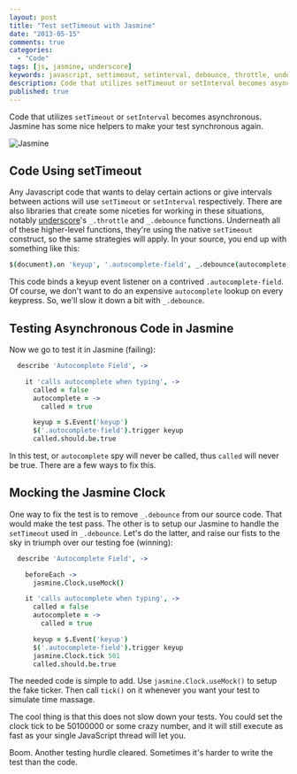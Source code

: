 ```yaml
---
layout: post
title: "Test setTimeout with Jasmine"
date: "2013-05-15"
comments: true
categories:
  - "Code"
tags: [js, jasmine, underscore]
keywords: javascript, settimeout, setinterval, debounce, throttle, underscore, test, jasmine, mock, clock
description: Code that utilizes setTimeout or setInterval becomes asynchronous.  Jasmine has some nice helpers to make your test synchronous again.
published: true
---
```


Code that utilizes `setTimeout` or `setInterval` becomes asynchronous.  Jasmine has some nice helpers to make your test synchronous again.

![Jasmine](http://i.imgur.com/Ks3wt01.jpg)

<!--more-->

## Code Using setTimeout

Any Javascript code that wants to delay certain actions or give intervals between actions will use `setTimeout` or `setInterval` respectively.  There are also libraries that create some niceties for working in these situations, notably [underscore](http://underscorejs.org)'s `_.throttle` and `_.debounce` functions.  Underneath all of these higher-level functions, they're using the native `setTimeout` construct, so the same strategies will apply.  In your source, you end up with something like this:

```coffeescript
$(document).on 'keyup', '.autocomplete-field', _.debounce(autocomplete, 500)
```

This code binds a keyup event listener on a contrived `.autocomplete-field`.  Of course, we don't want to do an expensive `autocomplete` lookup on every keypress.  So, we'll slow it down a bit with `_.debounce`.

## Testing Asynchronous Code in Jasmine

Now we go to test it in Jasmine (failing):

```coffeescript
  describe 'Autocomplete Field', ->

    it 'calls autocomplete when typing', ->
      called = false
      autocomplete = ->
        called = true

      keyup = $.Event('keyup')
      $('.autocomplete-field').trigger keyup
      called.should.be.true
```

In this test, or `autocomplete` spy will never be called, thus `called` will never be true.  There are a few ways to fix this.

## Mocking the Jasmine Clock

One way to fix the test is to remove `_.debounce` from our source code.  That would make the test pass.  The other is to setup our Jasmine to handle the `setTimeout` used in `_.debounce`.  Let's do the latter, and raise our fists to the sky in triumph over our testing foe (winning):

```coffeescript
  describe 'Autocomplete Field', ->

    beforeEach ->
      jasmine.Clock.useMock()

    it 'calls autocomplete when typing', ->
      called = false
      autocomplete = ->
        called = true

      keyup = $.Event('keyup')
      $('.autocomplete-field').trigger keyup
      jasmine.Clock.tick 501
      called.should.be.true
```

The needed code is simple to add.  Use `jasmine.Clock.useMock()` to setup the fake ticker.  Then call `tick()` on it whenever you want your test to simulate time massage.

The cool thing is that this does not slow down your tests.  You could set the clock tick to be 50100000 or some crazy number, and it will still execute as fast as your single JavaScript thread will let you.

Boom.  Another testing hurdle cleared.  Sometimes it's harder to write the test than the code.
